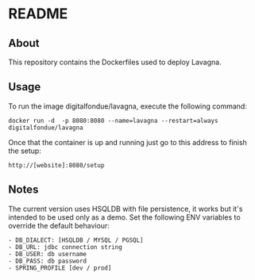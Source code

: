 README
======

## About ##

This repository contains the Dockerfiles used to deploy Lavagna.

## Usage ##

To run the image digitalfondue/lavagna, execute the following command:

```
docker run -d  -p 8080:8080 --name=lavagna --restart=always digitalfondue/lavagna
```

Once that the container is up and running just go to this address to finish the setup:

```
http://[website]:8080/setup
```

## Notes ##

The current version uses HSQLDB with file persistence, it works but it's intended to be used only as a demo.
Set the following ENV variables to override the default behaviour:

    - DB_DIALECT: [HSQLDB / MYSQL / PGSQL]
    - DB_URL: jdbc connection string 
    - DB_USER: db username
    - DB_PASS: db password
    - SPRING_PROFILE [dev / prod]
